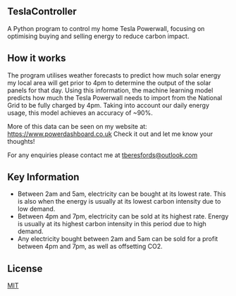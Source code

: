 ## TeslaController

A Python program to control my home Tesla Powerwall, focusing on optimising buying and selling energy to reduce carbon impact.

## How it works

The program utilises weather forecasts to predict how much solar energy my local area will get prior to 4pm to determine the output of the solar panels for that day.
Using this information, the machine learning model predicts how much the Tesla Powerwall needs to import from the National Grid to be fully charged by 4pm. Taking into account
our daily energy usage, this model achieves an accuracy of ~90%.

More of this data can be seen on my website at: https://www.powerdashboard.co.uk
Check it out and let me know your thoughts!

For any enquiries please contact me at tberesfords@outlook.com

## Key Information

  - Between 2am and 5am, electricity can be bought at its lowest rate. This is also when the energy is usually at its lowest carbon intensity due to low demand.
  - Between 4pm and 7pm, electricity can be sold at its highest rate. Energy is usually at its highest carbon intensity in this period due to high demand.
  - Any electricity bought between 2am and 5am can be sold for a profit between 4pm and 7pm, as well as offsetting CO2.

## License

[MIT](https://choosealicense.com/licenses/mit/)
